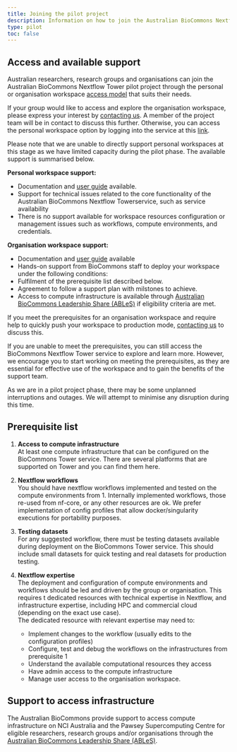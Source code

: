```yaml
---
title: Joining the pilot project
description: Information on how to join the Australian BioCommons Nextflow Tower pilot project.
type: pilot
toc: false
---
```


## Access and available support

Australian researchers, research groups and organisations can join the Australian BioCommons Nextflow Tower pilot project through the personal or organisation workspace [access model](access-models) that suits their needs.

If your group would like to access and explore the organisation workspace, please express your interest by [contacting us](contact_us). A member of the project team will be in contact to discuss this further. Otherwise, you can access the personal workspace option by logging into the service at this [link](https://tower.services.biocommons.org.au).

Please note that we are unable to directly support personal workspaces at this stage as we have limited capacity during the pilot phase. The available support is summarised below.

**Personal workspace support:**

-   Documentation and [user guide](/tower/user-guide/index) available. 
-   Support for technical issues related to the core functionality of the Australian BioCommons Nextflow Towerservice, such as service availability
-   There is no support available for workspace resources configuration or management issues such as workflows, compute environments, and credentials.

**Organisation workspace support:**

-   Documentation and [user guide](/tower/user-guide/index) available
-   Hands-on support from BioCommons staff to deploy your workspace under the following conditions:
-   Fulfilment of the prerequisite list described below.
-   Agreement to follow a support plan with milstones to achieve.
-   Access to compute infrastructure is available through [Australian BioCommons Leadership Share (ABLeS)](https://australianbiocommons.github.io/ables/) if eligibility criteria are met.

If you meet the prerequisites for an organisation workspace and require help to quickly push your workspace to production mode, [contacting us](contact_us) to discuss this.

If you are unable to meet the prerequisites, you can still access the BioCommons Nextflow Tower service to explore and learn more. However, we encourage you to start working on meeting the prerequisites, as they are essential for effective use of the workspace and to gain the benefits of the support team.

As we are in a pilot project phase, there may be some unplanned interruptions and outages. We will attempt to minimise any disruption during this time.  

## Prerequisite list

1.  **Access to compute infrastructure**\
    At least one compute infrastructure that can be configured on the BioCommons Tower service. There are several platforms that are supported on Tower and you can find them here.

2.  **Nextflow workflows**\
    You should have nextflow workflows implemented and tested on the compute environments from 1. Internally implemented workflows, those re-used from nf-core, or any other resources are ok. We prefer implementation of config profiles that allow docker/singularity executions for portability purposes.

3.  **Testing datasets**\
    For any suggested workflow, there must be testing datasets available during deployment on the BioCommons Tower service. This should include small datasets for quick testing and real datasets for production testing.

4.  **Nextflow expertise**\
    The deployment and configuration of compute environments and workflows should be led and driven by the group or organisation. This requires t dedicated resources with technical expertise in Nextflow, and infrastructure expertise, including HPC and commercial cloud (depending on the exact use case).\
    The dedicated resource with relevant expertise may need to:

    -   Implement changes to the workflow (usually edits to the configuration profiles)
    -   Configure, test and debug the workflows on the infrastructures from prerequisite 1
    -   Understand the available computational resources they access
    -   Have admin access to the compute infrastructure
    -   Manage user access to the organisation workspace.



## Support to access infrastructure 

The Australian BioCommons provide support to access compute infrastructure on NCI Australia and the Pawsey Supercomputing Centre for eligible researchers, research groups and/or organisations through the [Australian BioCommons Leadership Share (ABLeS)](https://australianbiocommons.github.io/ables/).



